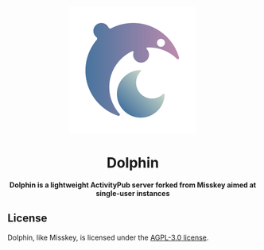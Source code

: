 <div align="center">
  <a href="https://github.com/misskey-dev/dolphin">
    <img
      alt="Dolphin logo"
      height="256"
      width="256"
      src="./assets/dolphin.svg"
    />
  </a>

  <div>
    <h1>Dolphin</h1>
    <b>
      Dolphin is a lightweight ActivityPub server forked from Misskey aimed at
      single-user instances
    </b>
  </div>
</div>

## License

Dolphin, like Misskey, is licensed under the [AGPL-3.0 license](LICENSE).
